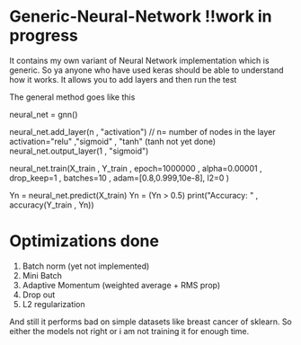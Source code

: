 # Generic-Neural-Network  !!work in progress
It contains my own variant of Neural Network implementation which is generic. So ya anyone who have used keras should be able to understand how it works. It allows you to add layers and then run the test

The general method goes like this

neural_net = gnn()

neural_net.add_layer(n , "activation") // n= number of nodes in the layer activation="relu" ,"sigmoid" , "tanh" (tanh not yet done)
neural_net.output_layer(1 , "sigmoid")

neural_net.train(X_train , Y_train ,
                 epoch=1000000 , alpha=0.00001 ,
                 drop_keep=1 , batches=10 , adam=[0.8,0.999,10e-8], l2=0 )

Yn = neural_net.predict(X_train)
Yn = (Yn > 0.5)
print("Accuracy: " , accuracy(Y_train , Yn))

# Optimizations done
1. Batch norm (yet not implemented)
2. Mini Batch
3. Adaptive Momentum (weighted average + RMS prop)
4. Drop out
5. L2 regularization

And still it performs bad on simple datasets like breast cancer of sklearn. So either the models not right or i am not training it for enough time. 


